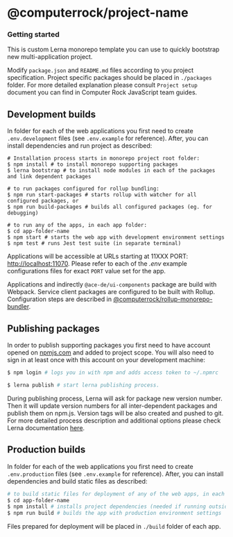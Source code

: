 # @computerrock/project-name

### Getting started 

This is custom Lerna monorepo template you can use to quickly bootstrap new multi-application project. 

Modify `package.json` and `README.md` files  according to you project specification. Project specific packages should 
be placed in `./packages` folder. For more detailed explanation please consult `Project setup` document you can find 
in Computer Rock JavaScript team guides. 

## Development builds

In folder for each of the web applications you first need to create `.env.development` files (see `.env.example`
for reference). After, you can install dependencies and run project as described:

```shell
# Installation process starts in monorepo project root folder:
$ npm install # to install monorepo supporting packages
$ lerna bootstrap # to install node modules in each of the packages and link dependent packages

# to run packages configured for rollup bundling:
$ npm run start-packages # starts rollup with watcher for all configured packages, or 
$ npm run build-packages # builds all configured packages (eg. for debugging)

# to run any of the apps, in each app folder:
$ cd app-folder-name
$ npm start # starts the web app with development environment settings
$ npm test # runs Jest test suite (in separate terminal)
```
Applications will be accessible at URLs starting at 11XXX PORT: [http://localhost:11070](http://localhost:11XXX/). Please
refer to each of the *.env*  example configurations files for exact `PORT` value set for the app.

Applications and indirectly `@ace-de/ui-components` package are build with Webpack. Service client packages are configured
to be built with Rollup. Configuration steps are described in [@computerrock/rollup-monorepo-bundler](https://www.npmjs.com/package/@computerrock/rollup-monorepo-bundler).

## Publishing packages

In order to publish supporting packages you first need to have account opened on [npmjs.com](https://www.npmjs.com/) and 
added to project scope. You will also need to sign in at least once with this account on your development machine:

```bash
$ npm login # logs you in with npm and adds access token to ~/.npmrc

$ lerna publish # start lerna publishing process.
```

During publishing process, Lerna will ask for package new version number. Then it will update version numbers for all 
inter-dependent packages and publish them on npm.js. Version tags will be also created and pushed to git. For more 
detailed process description and additional options please check Lerna documentation [here](https://github.com/lerna/lerna/tree/main/commands/publish).

## Production builds

In folder for each of the web applications you first need to create `.env.production` files (see `.env.example`
for reference). After, you can install dependencies and build static files as described:

```bash
# to build static files for deployment of any of the web apps, in each app folder run:
$ cd app-folder-name
$ npm install # installs project dependencies (needed if running outside Lerna context, ie CI system)
$ npm run build # builds the app with production environment settings
```

Files prepared for deployment will be placed in `./build` folder of each app. 
